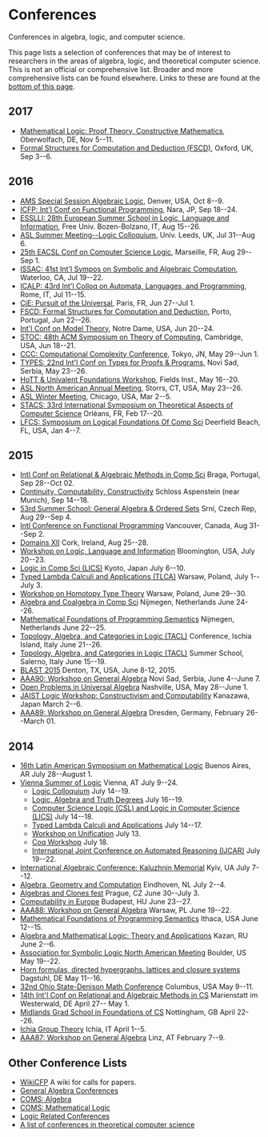 # Conferences

Conferences in algebra, logic, and computer science.

This page lists a selection of conferences that may be of interest to 
researchers in the areas of algebra, logic, and theoretical computer science.
This is not an official or comprehensive list.
Broader and more comprehensive lists can be found elsewhere.
Links to these are found at the [bottom of this page](#other-conference-lists).

## 2017
+ [Mathematical Logic: Proof Theory, Constructive Mathematics](http://www.mfo.de/www/schedule/2017/all), Oberwolfach, DE, Nov 5--11.
+ [Formal Structures for Computation and Deduction (FSCD)](http://fscdconference.org/), Oxford, UK, Sep 3--6.

## 2016
+ [AMS Special Session Algebraic Logic](http://www.ams.org/meetings/sectional/2235_program_ss1.html#title), Denver, USA, Oct 8--9.  
+ [ICFP: Int'l Conf on Functional Programming](http://conf.researchr.org/home/icfp-2016), Nara, JP, Sep 18--24.  
+ [ESSLLI: 28th European Summer School in Logic, Language and Information](http://esslli2016.unibz.it/), Free Univ. Bozen-Bolzano, IT, Aug 15--26.  
+ [ASL Summer Meeting--Logic Colloquium](http://www.lc2016.leeds.ac.uk/home.html), Univ. Leeds, UK, Jul 31--Aug 6.  
+ [25th EACSL Conf on Computer Science Logic](http://csl16.lif.univ-mrs.fr/), Marseille, FR, Aug 29--Sep 1.  
+ [ISSAC: 41st Int'l Sympos on Symbolic and Algebraic Computation](http://www.issac-symposium.org/2016/), Waterloo, CA, Jul 19--22.  
+ [ICALP: 43rd Int'l Colloq on Automata, Languages, and Programming](http://www.easyconferences.eu/icalp2016/index.html), Rome, IT, Jul 11--15.  
+ [CiE: Pursuit of the Universal](https://lipn.univ-paris13.fr/CIE2016/index.php), Paris, FR, Jun 27--Jul 1.  
+ [FSCD: Formal Structures for Computation and Deduction](http://fscd2016.dcc.fc.up.pt/fscd2016/statement/), Porto, Portugal, Jun 22--26.  
+ [Int'l Conf on Model Theory](https://www3.nd.edu/~cmnd/programs/cmnd2016/conference/index.html), Notre Dame, USA, Jun 20--24.  
+ [STOC: 48th ACM Symposium on Theory of Computing](http://acm-stoc.org/stoc2016/callforpapers.html), Cambridge, USA, Jun 18--21.  
+ [CCC: Computational Complexity Conference](http://www.al.ics.saitama-u.ac.jp/elc/ccc/), Tokyo, JN, May 29--Jun 1.  
+ [TYPES: 22nd Int'l Conf on Types for Proofs & Programs](http://www.types2016.uns.ac.rs/), Novi Sad, Serbia, May 23--26.  
+ [HoTT & Univalent Foundations Workshop](http://www.fields.utoronto.ca/programs/scientific/15-16/homotopy-type/), Fields Inst., May 16--20.  
+ [ASL North American Annual Meeting](http://asl2016.logic.uconn.edu/), Storrs, CT, USA, May 23--26.  
+ [ASL Winter Meeting](http://www.apaonline.org/events/event_details.asp?id=322904), Chicago, USA, Mar 2--5.  
+ [STACS: 33rd International Symposium on Theoretical Aspects of Computer Science](http://www.stacs-conf.org/) Orléans, FR, Feb 17--20.  
+ [LFCS: Symposium on Logical Foundations Of Comp Sci](http://lfcs.info/) Deerfield Beach, FL, USA, Jan 4--7.

## 2015
+ [Intl Conf on Relational & Algebraic Methods in Comp Sci](http://ramics2015.di.uminho.pt/)
Braga, Portugal, Sep 28--Oct 02.  
+ [Continuity, Computability, Constructivity](http://www.cs.swan.ac.uk/ccc2015/) Schloss Aspenstein (near Munich), Sep 14--18.  
+ [53rd Summer School: General Algebra & Ordered Sets](http://www.karlin.mff.cuni.cz/~ssaos/) Srní, Czech Rep, Aug 29--Sep 4.  
+ [Intl Conference on Functional Programming](http://icfpconference.org/icfp2015/index.html) Vancouver, Canada, Aug 31--Sep 2.  
+ [Domains XII](http://booleconferences.ucc.ie/gbmsc2015/domainsxii) Cork, Ireland, Aug 25--28.  
+ [Workshop on Logic, Language and Information](http://www.indiana.edu/~iulg/wollic/index.htm) Bloomington, USA, July 20--23.  
+ [Logic in Comp Sci (LICS)](http://lics.rwth-aachen.de/lics15/) Kyoto, Japan July 6--10.  
+ [Typed Lambda Calculi and Applications (TLCA)](http://rdp15.mimuw.edu.pl/index.php?site=tlca) Warsaw, Poland, July 1--July 3.  
+ [Workshop on Homotopy Type Theory](http://hott-uf.gforge.inria.fr/) Warsaw, Poland, June 29--30.  
+ [Algebra and Coalgebra in Comp Sci](http://coalg.org/calco15/) Nijmegen, Netherlands June 24--26.  
+ [Mathematical Foundations of Programming Semantics](http://events.cs.bham.ac.uk/mfps31/?lang=en) Nijmegen, Netherlands June 22--25.  
+ [Topology, Algebra, and Categories in Logic (TACL)](http://logica.dmi.unisa.it/tacl/) Conference, Ischia Island, Italy June 21--26.  
+ [Topology, Algebra, and Categories in Logic (TACL)](http://logica.dmi.unisa.it/tacl/) Summer School, Salerno, Italy June 15--19.  
+ [BLAST 2015](http://math.unt.edu/BLAST2015%40UNT) Denton, TX, USA, June 8-12, 2015.  
+ [AAA90: Workshop on General Algebra](http://sites.dmi.uns.ac.rs/aaa90/) Novi Sad, Serbia, June 4--June 7.  
+ [Open Problems in Universal Algebra](http://www.math.vanderbilt.edu/~moorm10/shanks/) Nashville, USA, May 28--June 1.  
+ [JAIST Logic Workshop: Constructivism and Computability](http://www.jaist.ac.jp/is/labs/ishihara-lab/jlws2015/) Kanazawa, Japan March 2--6.  
+ [AAA89: Workshop on General Algebra](http://tu-dresden.de/die_tu_dresden/fakultaeten/fakultaet_mathematik_und_naturwissenschaften/fachrichtung_mathematik/institute/algebra/aaa89) Dresden, Germany, February 26--March 01.


## 2014
+ [16th Latin American Symposium on Mathematical Logic](http://www-2.dc.uba.ar/congresos/slalm2014/) Buenos Aires, AR July 28--August 1.  
+ [Vienna Summer of Logic](http://vsl2014.at/) Vienna, AT July 9--24.  
	- [Logic Colloquium](http://www.logic.at/lc2014/) July 14--19.  
	- [Logic, Algebra and Truth Degrees](http://www.logic.at/latd2014/) July 16--19.
    - [Computer Science Logic (CSL) and Logic in Computer Science (LICS)](http://lii.rwth-aachen.de/lics/csl-lics14/) July 14--18.  
    - [Typed Lambda Calculi and Applications](http://vsl2014.at/pages/RTATLCA-cfp.html) July 14--17.  
    - [Workshop on Unification](http://vsl2014.at/pages/UNIF-index.html) July 13.  
    - [Coq Workshop](http://vsl2014.at/pages/Coq-index.html) July 18.  
    - [International Joint Conference on Automated Reasoning (IJCAR)](http://cs.nyu.edu/ijcar2014/) July 19--22.  
+ [International Algebraic Conference: Kaluzhnin Memorial](http://kaluzhnin-conf.incarne.net/) Kyiv, UA July 7--12.  
+ [Algebra, Geometry and Computation](http://www.win.tue.nl/~hansc/agc2014/index.html) Eindhoven, NL July 2--4.  
+ [Algebras and Clones fest](http://www.karlin.mff.cuni.cz/~alc2014/) Prague, CZ June 30--July 3.  
+ [Computability in Europe](http://cie2014.inf.elte.hu/) Budapest, HU June 23--27.  
+ [AAA88: Workshop on General Algebra](http://www.jku.at/algebra/content/e176230/e176557/e213618) Warsaw, PL June 19--22.  
+ [Mathematical Foundations of Programming Semantics](http://www.cs.cornell.edu/Conferences/MFPS30/) Ithaca, USA June 12--15.  
+ [Algebra and Mathematical Logic: Theory and Applications](http://www.kpfu.ru/main_page?p_sub=25931) Kazan, RU June 2--6.  
+ [Association for Symbolic Logic North American Meeting](http://www.aslonline.org/asl_meetings.php) Boulder, US May 19--22.  
+ [Horn formulas, directed hypergraphs, lattices and closure systems](http://www.dagstuhl.de/14201) Dagstuhl, DE May 11--16.  
+ [32nd Ohio State-Denison Math Conference](http://www.math.osu.edu/conferences/denison32) Columbus, USA May 9--11.  
+ [14th Int'l Conf on Relational and Algebraic Methods in CS](http://math.chapman.edu/ramics2014/) Marienstatt im Westerwald, DE April 27-- May 1.  
+ [Midlands Grad School in Foundations of CS](http://www.cs.nott.ac.uk/~txa/mgs.2014/) Nottingham, GB April 22--26.   
+ [Ichia Group Theory](http://www.dipmat.unisa.it/ischiagrouptheory/) Ichia, IT April 1--5.  
+ [AAA87: Workshop on General Algebra](http://www.jku.at/algebra/content/e176230/e176557/e213625) Linz, AT February 7--9.  

## Other Conference Lists
+ [WikiCFP](http://www.wikicfp.com/cfp/) A wiki for calls for papers.  
+ [General Algebra Conferences](http://spot.colorado.edu/~kearnes/conf.html)
+ [COMS: Algebra](http://www.conference-service.com/conferences/algebra.html)
+ [COMS: Mathematical Logic](http://www.conference-service.com/conferences/logic.html)
+ [Logic Related Conferences](http://www2.informatik.hu-berlin.de/~lics/logic-confs/index.html)
+ [A list of conferences in theoretical computer science](http://cstheory.stackexchange.com/questions/7900/list-of-tcs-conferences-and-workshops)
<!-- + [Peter Jipsen's List](https://googledrive.com/host/0BxA1GnxVACojZWEtY0NCMzhSbjg/noteworthy.html) -->
